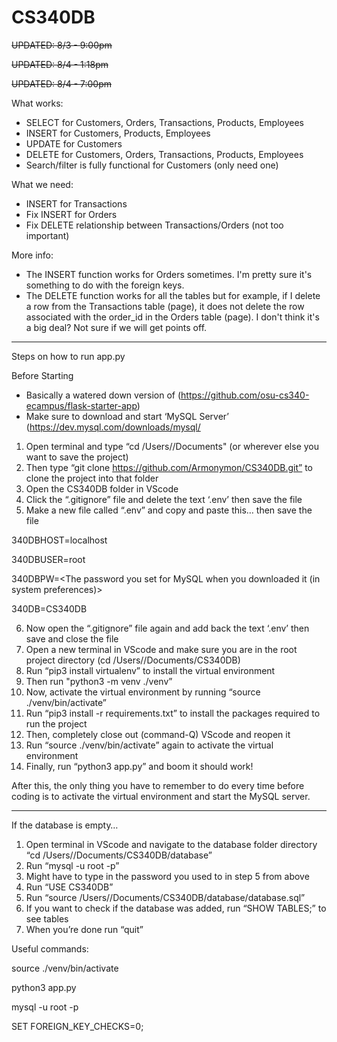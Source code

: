 # CS340DB
~~UPDATED: 8/3 - 9:00pm~~

~~UPDATED: 8/4 - 1:18pm~~

~~UPDATED: 8/4 - 7:00pm~~


What works:

- SELECT for Customers, Orders, Transactions, Products, Employees
- INSERT for Customers, Products, Employees
- UPDATE for Customers
- DELETE for Customers, Orders, Transactions, Products, Employees
- Search/filter is fully functional for Customers (only need one)

What we need:
- INSERT for Transactions
- Fix INSERT for Orders
- Fix DELETE relationship between Transactions/Orders (not too important)

More info:
- The INSERT function works for Orders sometimes. I'm pretty sure it's something to do with the foreign keys.
- The DELETE function works for all the tables but for example, if I delete a row from the Transactions table (page), it does not delete the row associated with the order_id in the Orders table (page). I don't think it's a big deal? Not sure if we will get points off. 


--------------------------------------------------------------------------------------------------------------------------------------------


Steps on how to run app.py

Before Starting 
- Basically a watered down version of (https://github.com/osu-cs340-ecampus/flask-starter-app)
- Make sure to download and start ‘MySQL Server’ (https://dev.mysql.com/downloads/mysql/


1. Open terminal and type “cd /Users/<username>/Documents" (or wherever else you want to save the project)
2. Then type “git clone https://github.com/Armonymon/CS340DB.git” to clone the project into that folder
3. Open the CS340DB folder in VScode
4. Click the “.gitignore” file and delete the text ‘.env’ then save the file
5. Make a new file called “.env” and copy and paste this… then save the file

340DBHOST=localhost

340DBUSER=root
  
340DBPW=<The password you set for MySQL when you downloaded it (in system preferences)>
  
340DB=CS340DB

6. Now open the “.gitignore” file again and add back the text ‘.env’ then save and close the file
7. Open a new terminal in VScode and make sure you are in the root project directory (cd /Users/<username>/Documents/CS340DB)
8. Run “pip3 install virtualenv” to install the virtual environment
9. Then run "python3 -m venv ./venv”
10. Now, activate the virtual environment by running “source ./venv/bin/activate”
11. Run “pip3 install -r requirements.txt” to install the packages required to run the project
12. Then, completely close out (command-Q) VScode and reopen it
13. Run “source ./venv/bin/activate” again to activate the virtual environment
14. Finally, run “python3 app.py” and boom it should work! 


After this, the only thing you have to remember to do every time before coding is to activate the virtual environment and start the MySQL server. 


--------------------------------------------------------------------------------------------------------------------------------------------


If the database is empty…

1. Open terminal in VScode and navigate to the database folder directory “cd /Users/<username>/Documents/CS340DB/database”
2. Run “mysql -u root -p”
3. Might have to type in the password you used to in step 5 from above
4. Run “USE CS340DB”
5. Run “source /Users/<username>/Documents/CS340DB/database/database.sql”
6. If you want to check if the database was added, run “SHOW TABLES;” to see tables
7. When you’re done run “quit”

Useful commands:

source ./venv/bin/activate

python3 app.py

mysql -u root -p

SET FOREIGN_KEY_CHECKS=0;

